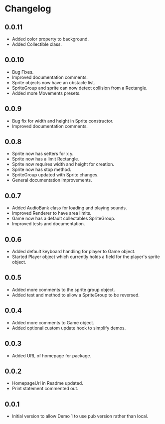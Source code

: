 # Changelog

## 0.0.11
- Added color property to background.
- Added Collectible class.

## 0.0.10
- Bug Fixes.
- Improved documentation comments.
- Sprite objects now have an obstacle list.
- SpriteGroup and sprite can now detect collision from a Rectangle.
- Added more Movements presets.

## 0.0.9
- Bug fix for width and height in Sprite constructor.
- Improved documentation comments.

## 0.0.8
- Sprite now has setters for x y.
- Sprite now has a limit Rectangle.
- Sprite now requires width and height for creation.
- Sprite now has stop method.
- SpriteGroup updated with Sprite changes.
- General documentation improvements.

## 0.0.7
- Added AudioBank class for loading and playing sounds.
- Improved Renderer to have area limits.
- Game now has a default collectables SpriteGroup.
- Improved tests and documentation.

## 0.0.6

- Added default keyboard handling for player to Game object.
- Started Player object which currently holds a field for the player's sprite object.

## 0.0.5

- Added more comments to the sprite group object.
- Added test and method to allow a SpriteGroup to be reversed.

## 0.0.4

- Added more comments to Game object.
- Added optional custom update hook to simplify demos.

## 0.0.3

- Added URL of homepage for package.

## 0.0.2

- HomepageUrl in Readme updated.
- Print statement commented out.

## 0.0.1

- Initial version to allow Demo 1 to use pub version rather than local.
